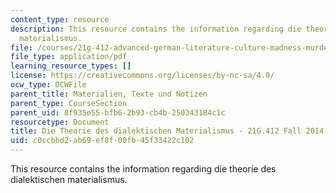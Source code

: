 ```yaml
---
content_type: resource
description: This resource contains the information regarding die theorie des dialektischen
  materialismus.
file: /courses/21g-412-advanced-german-literature-culture-madness-murder-mysteries-fall-2014/c0ccbbd2ab69ef8f00fb45f33422c102_MIT21G_412F14_Wo7-9_dial.pdf
file_type: application/pdf
learning_resource_types: []
license: https://creativecommons.org/licenses/by-nc-sa/4.0/
ocw_type: OCWFile
parent_title: Materialien, Texte und Notizen
parent_type: CourseSection
parent_uid: 8f935e55-bfb6-2b93-cb4b-250343184c1c
resourcetype: Document
title: Die Theorie des dialektischen Materialismus - 21G.412 Fall 2014
uid: c0ccbbd2-ab69-ef8f-00fb-45f33422c102
---
```

This resource contains the information regarding die theorie des dialektischen materialismus.